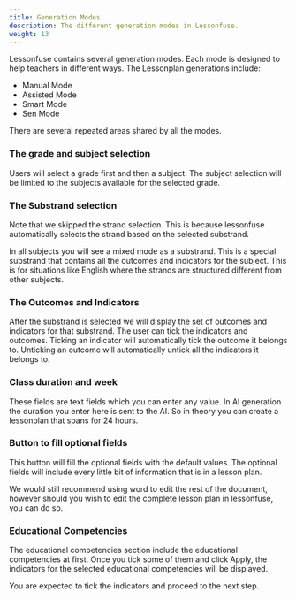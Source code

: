 ```yaml
---
title: Generation Modes
description: The different generation modes in Lessonfuse.
weight: 13
---
```


Lessonfuse contains several generation modes. Each mode is designed to help teachers in different ways. The Lessonplan generations include:

- Manual Mode
- Assisted Mode
- Smart Mode
- Sen Mode

There are several repeated areas shared by all the modes.

### The grade and subject selection

Users will select a grade first and then a subject. The subject selection will be limited to the subjects available for the selected grade.

### The Substrand selection

Note that we skipped the strand selection. This is because lessonfuse automatically selects the strand based on the selected substrand.

In all subjects you will see a mixed mode as a substrand. This is a special substrand that contains all the outcomes and indicators for the subject. This is for situations like English where the strands are structured different from other subjects.

### The Outcomes and Indicators

After the substrand is selected we will display the set of outcomes and indicators for that substrand. The user can tick the indicators and outcomes. Ticking an indicator will automatically tick the outcome it belongs to. Unticking an outcome will automatically untick all the indicators it belongs to.

### Class duration and week

These fields are text fields which you can enter any value. In AI generation the duration you enter here is sent to the AI. So in theory you can create a lessonplan that spans for 24 hours.

### Button to fill optional fields

This button will fill the optional fields with the default values. The optional fields will include every little bit of information that is in a lesson plan.

We would still recommend using word to edit the rest of the document, however should you wish to edit the complete lesson plan in lessonfuse, you can do so.

### Educational Competencies

The educational competencies section include the educational competencies at first. Once you tick some of them and click Apply, the indicators for the selected educational competencies will be displayed.

You are expected to tick the indicators and proceed to the next step.
